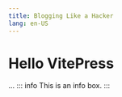 ```yaml
---
title: Blogging Like a Hacker
lang: en-US
---
```

# Hello VitePress
...
::: info
This is an info box.
:::